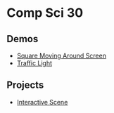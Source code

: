 # Comp Sci 30

## Demos
- [Square Moving Around Screen](square-moving)
- [Traffic Light](traffic-light)



## Projects
- [Interactive Scene](interactive-scene)